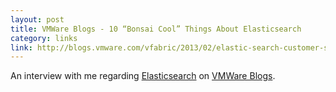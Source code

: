 ```yaml
---
layout: post
title: VMWare Blogs - 10 “Bonsai Cool” Things About Elasticsearch
category: links
link: http://blogs.vmware.com/vfabric/2013/02/elastic-search-customer-success.html
---
```


An interview with me regarding [Elasticsearch](http://www.elasticsearch.org) on [VMWare Blogs](http://blogs.vmware.com).